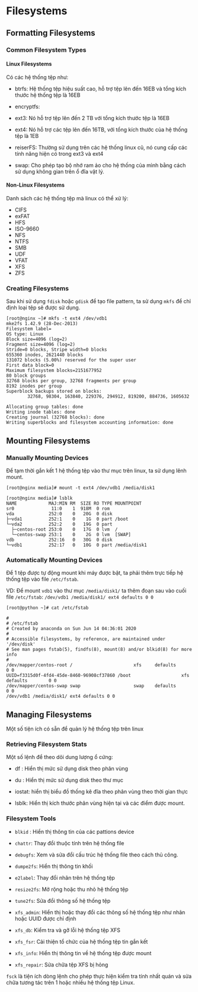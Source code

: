 
# Filesystems
## Formatting	Filesystems
### Common Filesystem Types
#### Linux Filesystems

Có các hệ thống tệp như: 

- btrfs: Hệ thống tệp hiệu suất cao, hỗ trợ tệp lên đến 16EB và tổng kích thước hệ thống tệp là 16EB

- encryptfs: 

- ext3: Nó hỗ trợ tệp lên đến 2 TB với tổng kích thước tệp là 16EB

- ext4: Nó hỗ trợ các tệp lên đến 16TB, với tổng kích thước của hệ thống tệp là 1EB

- reiserFS: Thường sử dụng trên các hệ thống linux cũ, nó cung cấp các tính năng hiện có trong ext3 và ext4

- swap: Cho phép tạo bộ nhớ ram ảo cho hệ thống của mình bằng cách sử dụng không gian trên ổ đĩa vật lý. 

#### Non-Linux Filesystems

Danh sách các hệ thống tệp mà linux có thể xử lý:

- CIFS
- exFAT
- HFS
- ISO-9660
- NFS
- NTFS
- SMB
- UDF
- VFAT
- XFS
- ZFS


### Creating Filesystems

Sau khi sử dụng `fdisk` hoặc `gdisk` để tạo file pattern, ta sử dụng `mkfs` để chỉ định loại tệp sẽ được sử dụng. 

```
[root@nginx ~]# mkfs -t ext4 /dev/vdb1
mke2fs 1.42.9 (28-Dec-2013)
Filesystem label=
OS type: Linux
Block size=4096 (log=2)
Fragment size=4096 (log=2)
Stride=0 blocks, Stripe width=0 blocks
655360 inodes, 2621440 blocks
131072 blocks (5.00%) reserved for the super user
First data block=0
Maximum filesystem blocks=2151677952
80 block groups
32768 blocks per group, 32768 fragments per group
8192 inodes per group
Superblock backups stored on blocks:
        32768, 98304, 163840, 229376, 294912, 819200, 884736, 1605632

Allocating group tables: done
Writing inode tables: done
Creating journal (32768 blocks): done
Writing superblocks and filesystem accounting information: done
```

## Mounting Filesystems

### Manually Mounting Devices

Để tạm thời gắn kết 1 hệ thống tệp vào thư mục trên linux, ta sử dụng lênh mount. 

```
[root@nginx media]# mount -t ext4 /dev/vdb1 /media/disk1
```

```
[root@nginx media]# lsblk
NAME            MAJ:MIN RM  SIZE RO TYPE MOUNTPOINT
sr0              11:0    1  918M  0 rom
vda             252:0    0   20G  0 disk
├─vda1          252:1    0    1G  0 part /boot
└─vda2          252:2    0   19G  0 part
  ├─centos-root 253:0    0   17G  0 lvm  /
  └─centos-swap 253:1    0    2G  0 lvm  [SWAP]
vdb             252:16   0   30G  0 disk
└─vdb1          252:17   0   10G  0 part /media/disk1
```

### Automatically Mounting Devices

Để 1 tệp được tự động mount khi máy được bật, ta phải thêm trực tiếp hệ thống tệp vào file `/etc/fstab`. 

VD: Để mount `vdb1` vào thư mục `/media/disk1/` ta thêm đoạn sau vào cuối file `/etc/fstab`: `/dev/vdb1 /media/disk1/ ext4 defaults 0 0`
```
[root@python ~]# cat /etc/fstab

#
# /etc/fstab
# Created by anaconda on Sun Jun 14 04:36:01 2020
#
# Accessible filesystems, by reference, are maintained under '/dev/disk'
# See man pages fstab(5), findfs(8), mount(8) and/or blkid(8) for more info
#
/dev/mapper/centos-root /                       xfs     defaults        0 0
UUID=f3315d0f-4fd4-45de-8460-96908cf37860 /boot                   xfs     defaults        0 0
/dev/mapper/centos-swap swap                    swap    defaults        0 0
/dev/vdb1 /media/disk1/ ext4 defaults 0 0
```

## Managing Filesystems

Một số tiện ích có sẵn để quản lý hệ thống tệp trên linux 

### Retrieving Filesystem Stats

Một số lệnh để theo dõi dung lượng ổ cứng: 

- df : Hiển thị mức sử dụng disk theo phân vùng

- du : Hiển thị mức sử dụng disk theo thư mục

- iostat: hiển thị biểu đồ thống kê đĩa theo phân vùng theo thời gian thực

- lsblk: Hiển thị kích thước phân vùng hiện tại và các điểm được mount. 

### Filesystem Tools

- `blkid` : Hiển thị thông tin của các pattions device

- `chattr`: Thay đổi thuộc tính trên hệ thống file

- `debugfs`: Xem và sửa đổi cấu trúc hệ thống file theo cách thủ công.

- `dumpe2fs`: Hiển thị thông tin khối 

- `e2label`: Thay đổi nhãn trên hệ thống tệp

- `resize2fs`: Mở rộng hoặc thu nhỏ hệ thống tệp

- `tune2fs`: Sửa đổi thông số hệ thống tệp

- `xfs_admin`: Hiển thị hoặc thay đổi các thông số hệ thống tệp như nhãn hoặc UUID được chỉ định

- `xfs_db`: Kiểm tra và gỡ lỗi hệ thống tệp XFS

- `xfs_fsr`: Cải thiện tổ chức của hệ thống tệp tin gắn kết

- `xfs_info`: Hiển thị thông tin về hệ thống tệp được mount

- `xfs_repair`: Sửa chữa tệp XFS bị hỏng

`fsck` là tiện ích dòng lệnh cho phép thực hiện kiểm tra tính nhất quán và sửa chữa tương tác trên 1 hoặc nhiều hệ thống tệp Linux. 

